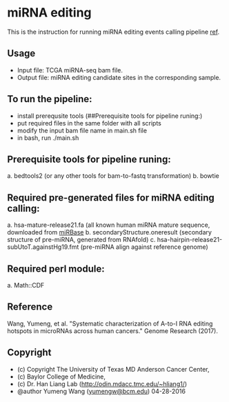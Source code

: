 # miRNA editing
This is the instruction for running miRNA editing events calling pipeline [ref](##Reference).

## Usage
* Input file: TCGA miRNA-seq bam file.
* Output file: miRNA editing candidate sites in the corresponding sample.

## To run the pipeline:
* install prerequsite tools (##Prerequisite tools for pipeline runing:)
* put required files in the same folder with all scripts
* modify the input bam file name in main.sh file
* in bash, run ./main.sh


## Prerequisite tools for pipeline runing:
a. bedtools2 (or any other tools for bam-to-fastq transformation)
b. bowtie

## Required pre-generated files for miRNA editing calling:
a. hsa-mature-release21.fa (all known human miRNA mature sequence, downloaded from [miRBase](http://www.mirbase.org)
b. secondaryStructure.oneresult (secondary structure of pre-miRNA, generated from RNAfold)
c. hsa-hairpin-release21-subUtoT.againstHg19.fmt (pre-miRNA align against reference genome)

## Required perl module:
a. Math::CDF

## Reference
Wang, Yumeng, et al. "Systematic characterization of A-to-I RNA editing hotspots in microRNAs across human cancers." Genome Research (2017).

## Copyright
* (c) Copyright The University of Texas MD Anderson Cancer Center,
* (c) Baylor College of Medicine,
* (c) Dr. Han Liang Lab (http://odin.mdacc.tmc.edu/~hliang1/)
* @author Yumeng Wang (yumengw@bcm.edu) 04-28-2016


